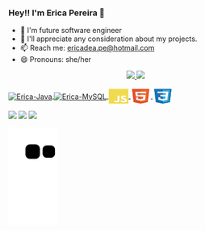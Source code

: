 ### Hey!!  I'm Erica Pereira 👋


- 🌱 I'm future software engineer
- 💬 I'll appreciate any consideration about my projects. 
- 📫 Reach me: ericadea.pe@hotmail.com
- 😄 Pronouns: she/her

<div align="center">
  <a href="https://github.com/Ericaprl">
  
  <img height="180em" src="https://github-readme-stats.vercel.app/api?username=ericaprl&show_icons=true&theme=dracula&include_all_commits=true&count_private=true"/>
 
 <img height="180em" src="https://github-readme-stats.vercel.app/api/top-langs/?username=ericaprl&layout=compact&langs_count=7&theme=dracula"/>
</div>

<div style="display: inline_block"><br>

 <img align="center" alt="Erica-Java" height="40" width="50" src="https://cdn.jsdelivr.net/gh/devicons/devicon/icons/java/java-original-wordmark.svg">
 
 <img align="center" alt="Erica-MySQL" height="50" width="50" src="https://cdn.jsdelivr.net/gh/devicons/devicon/icons/mysql/mysql-original-wordmark.svg">

  <img align="center" alt="Erica-Js" height="30" width="40" src="https://raw.githubusercontent.com/devicons/devicon/master/icons/javascript/javascript-plain.svg">
  <img align="center" alt="Erica-HTML" height="30" width="40" src="https://raw.githubusercontent.com/devicons/devicon/master/icons/html5/html5-original.svg">
  <img align="center" alt="Erica-CSS" height="30" width="40" src="https://raw.githubusercontent.com/devicons/devicon/master/icons/css3/css3-original.svg">
 
  <div> 

  <a href="https://instagram.com/ericaprl" target="_blank"><img src="https://img.shields.io/badge/-Instagram-%23E4405F?style=for-the-badge&logo=instagram&logoColor=white" target="_blank"></a>
    <a href = "mailto:ericadea.pe@gmail.com"><img src="https://img.shields.io/badge/-Gmail-%23333?style=for-the-badge&logo=gmail&logoColor=white" target="_blank"></a>
  <a href="https://www.linkedin.com/in/erica-pereira-663a8950" target="_blank"><img src="https://img.shields.io/badge/-LinkedIn-%230077B5?style=for-the-badge&logo=linkedin&logoColor=white" target="_blank"></a> 
 
  ![Snake animation](https://github.com/ericaprl/ericaprl/blob/output/github-contribution-grid-snake.svg)
 
 </div>
 
